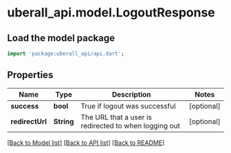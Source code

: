 # uberall_api.model.LogoutResponse

## Load the model package
```dart
import 'package:uberall_api/api.dart';
```

## Properties
Name | Type | Description | Notes
------------ | ------------- | ------------- | -------------
**success** | **bool** | True if logout was successful | [optional] 
**redirectUrl** | **String** | The URL that a user is redirected to when logging out  | [optional] 

[[Back to Model list]](../README.md#documentation-for-models) [[Back to API list]](../README.md#documentation-for-api-endpoints) [[Back to README]](../README.md)


